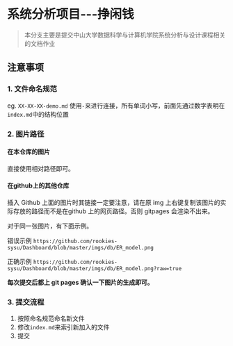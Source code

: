 # 系统分析项目---挣闲钱

> 本分支主要是提交中山大学数据科学与计算机学院系统分析与设计课程相关的文档作业

## 注意事项

### 1. 文件命名规范

eg.
`XX-XX-XX-demo.md` 使用`-`来进行连接，所有单词小写，前面先通过数字表明在`index.md`中的结构位置

### 2. 图片路径

#### 在本仓库的图片

直接使用相对路径即可。

#### 在github上的其他仓库

插入 Github 上面的图片时其链接一定要注意，请在原 img 上右键复制该图片的实际存放的路径而不是在github 上的网页路径。否则 gitpages 会渲染不出来。

对于同一张图片，有下面示例。

错误示例 `https://github.com/rookies-sysu/Dashboard/blob/master/imgs/db/ER_model.png`

正确示例 `https://github.com/rookies-sysu/Dashboard/blob/master/imgs/db/ER_model.png?raw=true`


**每次提交后都上 git pages 确认一下图片的生成即可。**

### 3. 提交流程

1. 按照命名规范命名新文件
2. 修改`index.md`来索引新加入的文件
3. 提交
